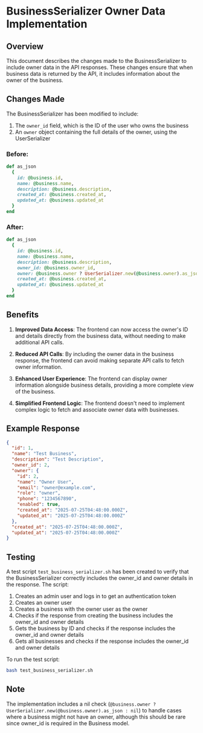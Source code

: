 # BusinessSerializer Owner Data Implementation

## Overview

This document describes the changes made to the BusinessSerializer to include owner data in the API responses. These changes ensure that when business data is returned by the API, it includes information about the owner of the business.

## Changes Made

The BusinessSerializer has been modified to include:

1. The `owner_id` field, which is the ID of the user who owns the business
2. An `owner` object containing the full details of the owner, using the UserSerializer

### Before:

```ruby
def as_json
  {
    id: @business.id,
    name: @business.name,
    description: @business.description,
    created_at: @business.created_at,
    updated_at: @business.updated_at
  }
end
```

### After:

```ruby
def as_json
  {
    id: @business.id,
    name: @business.name,
    description: @business.description,
    owner_id: @business.owner_id,
    owner: @business.owner ? UserSerializer.new(@business.owner).as_json : nil,
    created_at: @business.created_at,
    updated_at: @business.updated_at
  }
end
```

## Benefits

1. **Improved Data Access**: The frontend can now access the owner's ID and details directly from the business data, without needing to make additional API calls.

2. **Reduced API Calls**: By including the owner data in the business response, the frontend can avoid making separate API calls to fetch owner information.

3. **Enhanced User Experience**: The frontend can display owner information alongside business details, providing a more complete view of the business.

4. **Simplified Frontend Logic**: The frontend doesn't need to implement complex logic to fetch and associate owner data with businesses.

## Example Response

```json
{
  "id": 1,
  "name": "Test Business",
  "description": "Test Description",
  "owner_id": 2,
  "owner": {
    "id": 2,
    "name": "Owner User",
    "email": "owner@example.com",
    "role": "owner",
    "phone": "1234567890",
    "enabled": true,
    "created_at": "2025-07-25T04:48:00.000Z",
    "updated_at": "2025-07-25T04:48:00.000Z"
  },
  "created_at": "2025-07-25T04:48:00.000Z",
  "updated_at": "2025-07-25T04:48:00.000Z"
}
```

## Testing

A test script `test_business_serializer.sh` has been created to verify that the BusinessSerializer correctly includes the owner_id and owner details in the response. The script:

1. Creates an admin user and logs in to get an authentication token
2. Creates an owner user
3. Creates a business with the owner user as the owner
4. Checks if the response from creating the business includes the owner_id and owner details
5. Gets the business by ID and checks if the response includes the owner_id and owner details
6. Gets all businesses and checks if the response includes the owner_id and owner details

To run the test script:

```bash
bash test_business_serializer.sh
```

## Note

The implementation includes a nil check (`@business.owner ? UserSerializer.new(@business.owner).as_json : nil`) to handle cases where a business might not have an owner, although this should be rare since owner_id is required in the Business model.